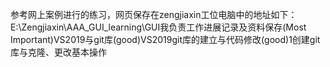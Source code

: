 参考网上案例进行的练习，网页保存在zengjiaxin工位电脑中的地址如下：
E:\Zengjiaxin\AAA_GUI_learning\GUI我负责工作进展记录及资料保存\(Most Important)VS2019与git库\(good)VS2019git库的建立与代码修改\(good)1创建git库与克隆、更改基本操作
